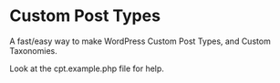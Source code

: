 Custom Post Types
=================

A fast/easy way to make WordPress Custom Post Types, and Custom Taxonomies.

Look at the cpt.example.php file for help.

